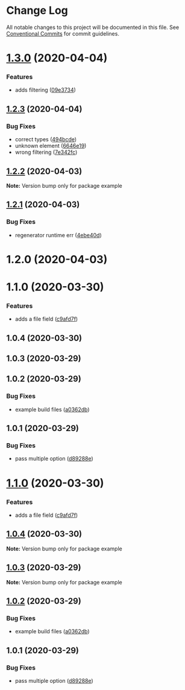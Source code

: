 # Change Log

All notable changes to this project will be documented in this file.
See [Conventional Commits](https://conventionalcommits.org) for commit guidelines.

# [1.3.0](https://github.com/mmintel/tinacms-fields/compare/example@1.2.3...example@1.3.0) (2020-04-04)


### Features

* adds filtering ([09e3734](https://github.com/mmintel/tinacms-fields/commit/09e37345c7b4b7794df44db18f3934bf564804bf))





## [1.2.3](https://github.com/mmintel/tinacms-fields/compare/example@1.2.2...example@1.2.3) (2020-04-04)


### Bug Fixes

* correct types ([494bcde](https://github.com/mmintel/tinacms-fields/commit/494bcde41e977780bf4135db483dbc4f1edb1a12))
* unknown element ([6646e19](https://github.com/mmintel/tinacms-fields/commit/6646e198fa820d85d4f3e31f1c364420a23fdf99))
* wrong filtering ([7e342fc](https://github.com/mmintel/tinacms-fields/commit/7e342fcc0621978b956d7ef2e08d81462e0287ae))





## [1.2.2](https://github.com/mmintel/tinacms-fields/compare/example@1.2.1...example@1.2.2) (2020-04-03)

**Note:** Version bump only for package example





## [1.2.1](https://github.com/mmintel/tinacms-fields/compare/example@1.2.0...example@1.2.1) (2020-04-03)


### Bug Fixes

* regenerator runtime err ([4ebe40d](https://github.com/mmintel/tinacms-fields/commit/4ebe40d9b6a80e8e80fccb798bc9d314c9d6209f))





# 1.2.0 (2020-04-03)



# 1.1.0 (2020-03-30)


### Features

* adds a file field ([c9afd7f](https://github.com/mmintel/tinacms-fields/commit/c9afd7f526b8680f317f17502236413da058119e))



## 1.0.4 (2020-03-30)



## 1.0.3 (2020-03-29)



## 1.0.2 (2020-03-29)


### Bug Fixes

* example build files ([a0362db](https://github.com/mmintel/tinacms-fields/commit/a0362dbaca3a48a8a9a123e0295b80f8616c9eea))



## 1.0.1 (2020-03-29)


### Bug Fixes

* pass multiple option ([d89288e](https://github.com/mmintel/tinacms-fields/commit/d89288e560d32a939511864a7757773580e75178))





# [1.1.0](https://github.com/mmintel/tinacms-fields/compare/v1.0.4...v1.1.0) (2020-03-30)


### Features

* adds a file field ([c9afd7f](https://github.com/mmintel/tinacms-fields/commit/c9afd7f526b8680f317f17502236413da058119e))





## [1.0.4](https://github.com/mmintel/tinacms-fields/compare/v1.0.3...v1.0.4) (2020-03-30)

**Note:** Version bump only for package example





## [1.0.3](https://github.com/mmintel/tinacms-fields/compare/v1.0.2...v1.0.3) (2020-03-29)

**Note:** Version bump only for package example





## [1.0.2](https://github.com/mmintel/tinacms-fields/compare/v1.0.1...v1.0.2) (2020-03-29)


### Bug Fixes

* example build files ([a0362db](https://github.com/mmintel/tinacms-fields/commit/a0362dbaca3a48a8a9a123e0295b80f8616c9eea))





## 1.0.1 (2020-03-29)


### Bug Fixes

* pass multiple option ([d89288e](https://github.com/mmintel/tinacms-fields/commit/d89288e560d32a939511864a7757773580e75178))
